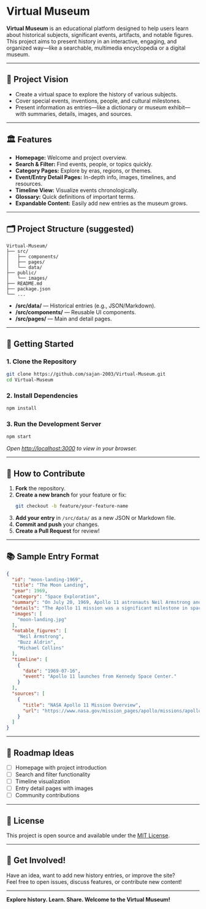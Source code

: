 # Virtual Museum

**Virtual Museum** is an educational platform designed to help users learn about historical subjects, significant events, artifacts, and notable figures. This project aims to present history in an interactive, engaging, and organized way—like a searchable, multimedia encyclopedia or a digital museum.

---

## 🌟 **Project Vision**

- Create a virtual space to explore the history of various subjects.
- Cover special events, inventions, people, and cultural milestones.
- Present information as entries—like a dictionary or museum exhibit—with summaries, details, images, and sources.

---

## 🏛️ **Features**

- **Homepage:** Welcome and project overview.
- **Search & Filter:** Find events, people, or topics quickly.
- **Category Pages:** Explore by eras, regions, or themes.
- **Event/Entry Detail Pages:** In-depth info, images, timelines, and resources.
- **Timeline View:** Visualize events chronologically.
- **Glossary:** Quick definitions of important terms.
- **Expandable Content:** Easily add new entries as the museum grows.

---

## 🗂️ **Project Structure (suggested)**

```
Virtual-Museum/
├── src/
│   ├── components/
│   ├── pages/
│   └── data/
├── public/
│   └── images/
├── README.md
├── package.json
└── ...
```
- **/src/data/** — Historical entries (e.g., JSON/Markdown).
- **/src/components/** — Reusable UI components.
- **/src/pages/** — Main and detail pages.

---

## 🚀 **Getting Started**

### 1. **Clone the Repository**
```bash
git clone https://github.com/sajan-2003/Virtual-Museum.git
cd Virtual-Museum
```
### 2. **Install Dependencies**
```bash
npm install
```
### 3. **Run the Development Server**
```bash
npm start
```
_Open [http://localhost:3000](http://localhost:3000) to view in your browser._

---

## 📝 **How to Contribute**

1. **Fork** the repository.
2. **Create a new branch** for your feature or fix:
   ```bash
   git checkout -b feature/your-feature-name
   ```
3. **Add your entry** in `/src/data/` as a new JSON or Markdown file.
4. **Commit and push** your changes.
5. **Create a Pull Request** for review!

---

## 📚 **Sample Entry Format**

```json
{
  "id": "moon-landing-1969",
  "title": "The Moon Landing",
  "year": 1969,
  "category": "Space Exploration",
  "summary": "On July 20, 1969, Apollo 11 astronauts Neil Armstrong and Buzz Aldrin became the first humans to land on the Moon.",
  "details": "The Apollo 11 mission was a significant milestone in space exploration...",
  "images": [
    "moon-landing.jpg"
  ],
  "notable_figures": [
    "Neil Armstrong",
    "Buzz Aldrin",
    "Michael Collins"
  ],
  "timeline": [
    {
      "date": "1969-07-16",
      "event": "Apollo 11 launches from Kennedy Space Center."
    }
  ],
  "sources": [
    {
      "title": "NASA Apollo 11 Mission Overview",
      "url": "https://www.nasa.gov/mission_pages/apollo/missions/apollo11.html"
    }
  ]
}
```

---

## 🎯 **Roadmap Ideas**

- [ ] Homepage with project introduction
- [ ] Search and filter functionality
- [ ] Timeline visualization
- [ ] Entry detail pages with images
- [ ] Community contributions

---

## 📖 **License**

This project is open source and available under the [MIT License](LICENSE).

---

## 🙌 **Get Involved!**

Have an idea, want to add new history entries, or improve the site?  
Feel free to open issues, discuss features, or contribute new content!

---

**Explore history. Learn. Share. Welcome to the Virtual Museum!**